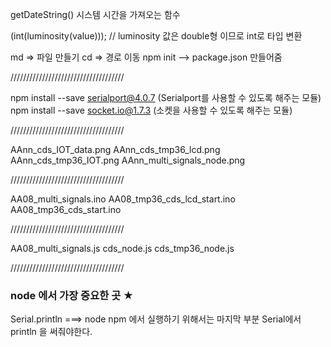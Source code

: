 getDateString() 시스템 시간을 가져오는 함수

(int(luminosity(value))); // luminosity 값은 double형 이므로 int로 타입 변환

md => 파일 만들기
cd => 경로 이동
npm init --> package.json 만들어줌

////////////////////////////////////

npm install --save serialport@4.0.7 (Serialport를 사용할 수 있도록 해주는 모듈)
npm install --save socket.io@1.7.3 (소켓을 사용할 수 있도록 해주는 모듈)

////////////////////////////////////

AAnn_cds_IOT_data.png
AAnn_cds_tmp36_lcd.png
AAnn_cds_tmp36_IOT.png
AAnn_multi_signals_node.png

////////////////////////////////////

AA08_multi_signals.ino
AA08_tmp36_cds_lcd_start.ino
AA08_tmp36_cds_start.ino

////////////////////////////////////

AA08_multi_signals.js
cds_node.js
cds_tmp36_node.js

////////////////////////////////////

### node 에서 가장 중요한 곳 ★
Serial.println ===> node npm 에서 실행하기 위해서는 마지막 부분
Serial에서 println 을 써줘야한다.
